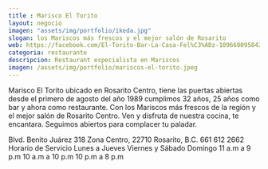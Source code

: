 ```yaml
---
title : Marisco El Torito
layout: negocio
imagen: "assets/img/portfolio/ikeda.jpg"
slogan: los Mariscos más frescos y el mejor salón de Rosarito
web: https://facebook.com/El-Torito-Bar-La-Casa-Fel%C3%ADz-109660095842800/
categoria: restaurante
descripcion: Restaurant especialista en Mariscos
imagen: /assets/img/portfolio/mariscos-el-torito.jpeg
---
```


Marisco El Torito ubicado en Rosarito Centro, tiene las puertas abiertas desde el primero de agosto del año 1989
cumplimos 32 años, 25 años como bar y ahora como restaurante.
Con los Mariscos más frescos de la región y el mejor salón de Rosarito Centro.
Ven y disfruta de nuestra cocina, te encantara.
Seguimos abiertos para complacer tu paladar. 


Blvd. Benito Juárez 318 
Zona Centro, 22710 Rosarito, B.C.
661 612 2662
Horario de Servicio
Lunes a Jueves     		Viernes y Sábado       		Domingo
11 a.m a 9 p.m     	10 a.m a 10 p.m       		10 p.m a 8 p.m
